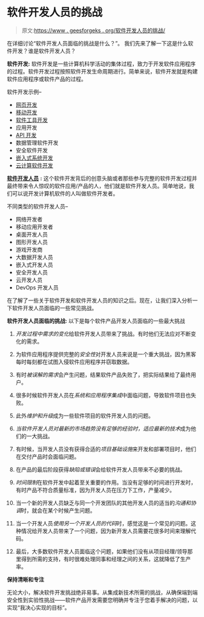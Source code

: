 # 软件开发人员的挑战

> 原文:[https://www . geesforgeks . org/软件开发人员的挑战/](https://www.geeksforgeeks.org/challenges-of-software-developers/)

在详细讨论“软件开发人员面临的挑战是什么？”。
我们先来了解一下这是什么软件开发？谁是软件开发人员？

**软件开发:**
软件开发是一些计算机科学活动的集体过程，致力于开发软件应用程序的过程。软件开发过程按照软件开发生命周期进行。简单来说，软件开发就是构建软件应用程序或软件产品的过程。

软件开发示例–

*   [网页开发](https://www.geeksforgeeks.org/begin-web-development-with-a-head-start/)
*   [移动开发](https://www.geeksforgeeks.org/android-app-development-fundamentals-for-beginners/)
*   [软件工具开发](https://www.geeksforgeeks.org/computer-aided-software-engineering-case/)
*   应用开发
*   [API 开发](https://www.geeksforgeeks.org/introduction-to-apis/)
*   数据管理软件开发
*   安全软件开发
*   [嵌入式系统开发](https://www.geeksforgeeks.org/top-10-best-embedded-systems-programming-languages/)
*   [云计算软件开发](https://www.geeksforgeeks.org/cloud-computing/)

[**软件开发人员**](https://www.geeksforgeeks.org/career-paths-for-software-developers-and-programmers-in-2019/) **:**
这个软件开发背后的创意头脑或者那些参与完整的软件开发过程并最终带来令人惊叹的软件应用/产品的人，他们就是软件开发人员。简单地说，我们可以说开发计算机软件的人叫做软件开发者。

不同类型的软件开发人员–

*   网络开发者
*   移动应用开发者
*   桌面开发人员
*   图形开发人员
*   游戏开发商
*   大数据开发人员
*   嵌入式开发人员
*   安全开发人员
*   云开发人员
*   DevOps 开发人员

在了解了一些关于软件开发和软件开发人员的知识之后。现在，让我们深入分析一下软件开发人员面临的一些常见挑战。

**软件开发人员面临的挑战:**
以下是每个软件产品开发人员面临的一些最大挑战

1.  *开发过程中需求的变化*给软件开发人员带来了挑战。有时他们无法应对不断变化的需求。

2.  为软件应用程序提供完整的*安全性*对开发人员来说是一个重大挑战，因为黑客每时每刻都在试图入侵软件应用程序并窃取数据。

3.  有时*被误解的需求*会产生问题，结果软件产品失败了，把实际结果给了最终用户。

4.  很多时候软件开发人员在*系统和应用程序集成*中面临问题，导致软件项目也失败。

5.  此外*维护和升级*成为一些软件项目的软件开发人员的问题。

6.  *当软件开发人员对最新的市场趋势没有足够的经验时，适应最新的技术*成为他们的一大挑战。

7.  有时候，当开发人员没有获得合适的*项目基础设施*来开发和部署项目时，他们在交付产品时会面临问题。

8.  在产品的最后阶段获得*缺陷或错误*会给软件开发人员带来不必要的挑战。

9.  *时间限制*在软件开发中起着至关重要的作用。当没有足够的时间进行开发时，有时产品不符合质量标准，因为开发人员在压力下工作，产量减少。

10.  当一个新的开发人员缺乏与同一个开发团队的其他开发人员的适当的*沟通和协调*时，就会在某个时候产生问题。

11.  当一个开发人员*使用另一个开发人员的代码*时，感觉这是一个常见的问题。这种情况给开发人员带来了一个问题，因为新开发人员需要花很多时间来理解代码。

12.  最后，大多数软件开发人员面临这个问题，如果他们没有从项目经理/领导那里得到所需的支持，有时很难处理同事和经理之间的关系，这就降低了生产率。

**保持清晰和专注**

无论大小，解决软件开发挑战绝非易事。从集成新技术所需的挑战，从确保端到端安全性到实验性挑战——软件产品开发需要您明确并专注于您着手解决的问题，以实现“我决心实现的目标”。